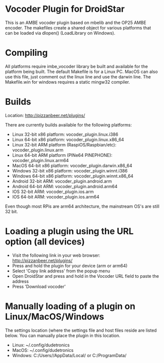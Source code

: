 # Vocoder Plugin for DroidStar

This is an AMBE vocoder plugin based on mbelib and the OP25 AMBE encoder.  The makefiles create a shared object for various platforms that can be loaded via dlopen() (LoadLibrary on Windows).

# Compiling
All platforms require imbe_vocoder library be built and available for the platform being built.
The default Makefile is for a Linux PC.  MacOS can also use this file, just comment out the linux line and use the darwin line. The Makefile.win for windows requires a static mingw32 compiler.

# Builds
Location: http://pizzanbeer.net/plugins/

There are currently builds available for the following platforms:
- Linux 32-bit x86 platform:  vocoder_plugin.linux.i386
- Linux 64-bit x86 platform:  vocoder_plugin.linux.x86_64
- Linux 32-bit ARM platform (RaspiOS/Raspbian/etc): vocoder_plugin.linux.arm
- Linux 64-bit ARM platform (PINe64 PINEPHONE): vocoder_plugin.linux.arm64
- MacOS 64-bit x86 platform: vocoder_plugin.darwin.x86_64
- Windows 32-bit x86 platform: vocoder_plugin.winnt.i386
- Windows 64-bit x86 platform: vocoder_plugin.winnt.x86_64
- Android 32-bit ARM: vocoder_plugin.android.arm
- Android 64-bit ARM: vocoder_plugin.android.arm64
- IOS 32-bit ARM: vocoder_plugin.ios.arm
- IOS 64-bit ARM: vocoder_plugin.ios.arm64

Even though most RPis are arm64 architecture, the mainstream OS's are still 32 bit.

# Loading a plugin using the URL option (all devices)
- Visit the following link in your web browser: http://pizzanbeer.net/plugins/
- Press and hold the plugin for your device (arm or arm64)
- Select 'Copy link address' from the popup menu
- Open DroidStar and press and hold in the Vocoder URL field to paste the address
- Press 'Download vocoder'

# Manually loading of a plugin on Linux/MacOS/Windows
The settings location (where the settings file and host files reside are listed below.  You can manually place the plugin in this location.
- Linux: ~/.config/dudetronics
- MacOS: ~/.config/dudetronics
- Windows: C:/Users/<USER>/AppData/Local/<APPNAME> or C:/ProgramData/<APPNAME>


